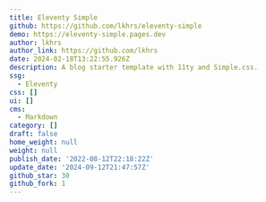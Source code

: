 ```yaml
---
title: Eleventy Simple
github: https://github.com/lkhrs/eleventy-simple
demo: https://eleventy-simple.pages.dev
author: lkhrs
author_link: https://github.com/lkhrs
date: 2024-02-18T13:22:55.926Z
description: A blog starter template with 11ty and Simple.css.
ssg:
  - Eleventy
css: []
ui: []
cms:
  - Markdown
category: []
draft: false
home_weight: null
weight: null
publish_date: '2022-08-12T22:18:22Z'
update_date: '2024-09-12T21:47:57Z'
github_star: 30
github_fork: 1
---
```

